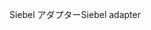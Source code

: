 <span data-ttu-id="ca4c4-101">Siebel アダプター</span><span class="sxs-lookup"><span data-stu-id="ca4c4-101">Siebel adapter</span></span>